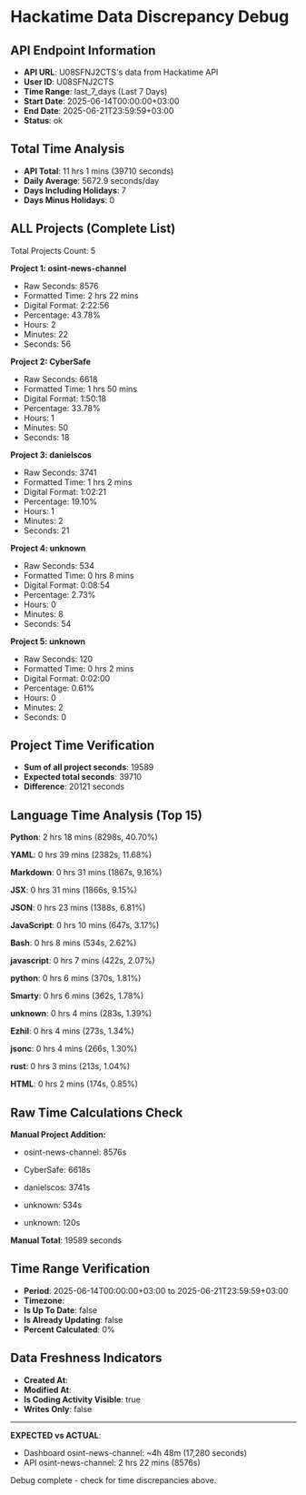 # Hackatime Data Discrepancy Debug

## API Endpoint Information
- **API URL**: U08SFNJ2CTS's data from Hackatime API
- **User ID**: U08SFNJ2CTS
- **Time Range**: last_7_days (Last 7 Days)
- **Start Date**: 2025-06-14T00:00:00+03:00
- **End Date**: 2025-06-21T23:59:59+03:00
- **Status**: ok

## Total Time Analysis
- **API Total**: 11 hrs 1 mins (39710 seconds)
- **Daily Average**: 5672.9 seconds/day
- **Days Including Holidays**: 7
- **Days Minus Holidays**: 0

## ALL Projects (Complete List)
Total Projects Count: 5


**Project 1: osint-news-channel**
- Raw Seconds: 8576
- Formatted Time: 2 hrs 22 mins
- Digital Format: 2:22:56
- Percentage: 43.78%
- Hours: 2
- Minutes: 22
- Seconds: 56


**Project 2: CyberSafe**
- Raw Seconds: 6618
- Formatted Time: 1 hrs 50 mins
- Digital Format: 1:50:18
- Percentage: 33.78%
- Hours: 1
- Minutes: 50
- Seconds: 18


**Project 3: danielscos**
- Raw Seconds: 3741
- Formatted Time: 1 hrs 2 mins
- Digital Format: 1:02:21
- Percentage: 19.10%
- Hours: 1
- Minutes: 2
- Seconds: 21


**Project 4: unknown**
- Raw Seconds: 534
- Formatted Time: 0 hrs 8 mins
- Digital Format: 0:08:54
- Percentage: 2.73%
- Hours: 0
- Minutes: 8
- Seconds: 54


**Project 5: unknown**
- Raw Seconds: 120
- Formatted Time: 0 hrs 2 mins
- Digital Format: 0:02:00
- Percentage: 0.61%
- Hours: 0
- Minutes: 2
- Seconds: 0



## Project Time Verification












- **Sum of all project seconds**: 19589
- **Expected total seconds**: 39710
- **Difference**: 20121 seconds

## Language Time Analysis (Top 15)

**Python**: 2 hrs 18 mins (8298s, 40.70%)

**YAML**: 0 hrs 39 mins (2382s, 11.68%)

**Markdown**: 0 hrs 31 mins (1867s, 9.16%)

**JSX**: 0 hrs 31 mins (1866s, 9.15%)

**JSON**: 0 hrs 23 mins (1388s, 6.81%)

**JavaScript**: 0 hrs 10 mins (647s, 3.17%)

**Bash**: 0 hrs 8 mins (534s, 2.62%)

**javascript**: 0 hrs 7 mins (422s, 2.07%)

**python**: 0 hrs 6 mins (370s, 1.81%)

**Smarty**: 0 hrs 6 mins (362s, 1.78%)

**unknown**: 0 hrs 4 mins (283s, 1.39%)

**Ezhil**: 0 hrs 4 mins (273s, 1.34%)

**jsonc**: 0 hrs 4 mins (266s, 1.30%)

**rust**: 0 hrs 3 mins (213s, 1.04%)

**HTML**: 0 hrs 2 mins (174s, 0.85%)


## Raw Time Calculations Check

**Manual Project Addition:**

- osint-news-channel: 8576s


- CyberSafe: 6618s


- danielscos: 3741s


- unknown: 534s


- unknown: 120s


**Manual Total**: 19589 seconds

## Time Range Verification
- **Period**: 2025-06-14T00:00:00+03:00 to 2025-06-21T23:59:59+03:00
- **Timezone**: 
- **Is Up To Date**: false
- **Is Already Updating**: false
- **Percent Calculated**: 0%

## Data Freshness Indicators
- **Created At**: 
- **Modified At**: 
- **Is Coding Activity Visible**: true
- **Writes Only**: false

---

**EXPECTED vs ACTUAL**:
- Dashboard osint-news-channel: ~4h 48m (17,280 seconds)
- API osint-news-channel: 2 hrs 22 mins (8576s)

Debug complete - check for time discrepancies above.
